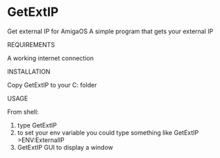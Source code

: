 # GetExtIP
Get external IP for AmigaOS
A simple program that gets your external IP

REQUIREMENTS

A working internet connection

INSTALLATION

Copy GetExtIP to your C: folder

USAGE

From shell:
1) type GetExtIP
2) to set your env variable you could type something like GetExtIP >ENV:ExternalIP
3) GetExtIP GUI to display a window
